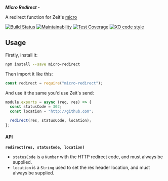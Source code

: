 _**Micro Redirect -**_

A redirect function for Zeit's [micro](https://github.com/zeit/micro)

[![Build Status](https://travis-ci.org/timReynolds/micro-redirect.svg?branch=master)](https://travis-ci.org/timreynolds/micro-redirect)
[![Maintainability](https://api.codeclimate.com/v1/badges/0d5e4eb0820d66791e2d/maintainability)](https://codeclimate.com/github/timReynolds/micro-redirect/maintainability)
[![Test Coverage](https://api.codeclimate.com/v1/badges/0d5e4eb0820d66791e2d/test_coverage)](https://codeclimate.com/github/timReynolds/micro-redirect/test_coverage)
[![XO code style](https://img.shields.io/badge/code_style-XO-5ed9c7.svg)](https://github.com/sindresorhus/xo)

## Usage

Firstly, install it:

```bash
npm install --save micro-redirect
```

Then import it like this:

```js
const redirect = require("micro-redirect");
```

And use it the same you'd use Zeit's send:

```js
module.exports = async (req, res) => {
  const statusCode = 302;
  const location = "http://github.com";

  redirect(res, statusCode, location);
};
```

#### API

**`redirect(res, statusCode, location)`**

- `statusCode` is a `Number` with the HTTP redirect code, and must always be supplied.
- `location` is a `String` used to set the res header location, and must always be supplied.
